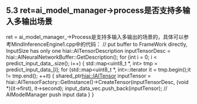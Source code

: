 ## 5.3 ret=ai_model_manager->process是否支持多输入多输出场景
ret = ai_model_manager_->Process是支持多输入多输出的场景的，具体可以参考MindInferenceEngine1.cpp中的代码：
    // put buffer to FrameWork directly, InputSize has only one 
    hiai::AITensorDescription inputTensorDesc = hiai::AINeuralNetworkBuffer::GetDescription(); 
    for (int i = 0; i < predict_input_data_.size(); i++) { 
        std::map<uint8_t *, int> tmp = predict_input_data_[i]; 
        for (std::map<uint8_t *, int>::iterator it = tmp.begin();it != tmp.end(); ++it) { 
            shared_ptr<hiai::IAITensor> inputTensor = 
                hiai::AITensorFactory::GetInstance()->CreateTensor(inputTensorDesc, (void *)(it->first), it->second); 
            input_data_vec.push_back(inputTensor); // AIModelManager push input data 
        } 
     }
